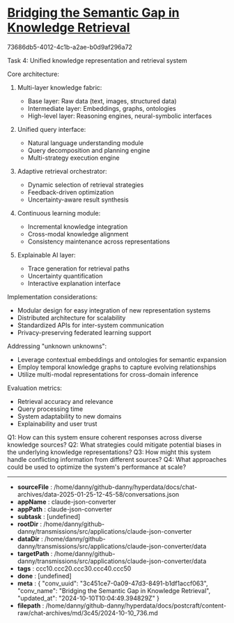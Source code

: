 # [Bridging the Semantic Gap in Knowledge Retrieval](https://claude.ai/chat/3c451ce7-0a09-47d3-8491-b1df1accf063)

73686db5-4012-4c1b-a2ae-b0d9af296a72

 Task 4: Unified knowledge representation and retrieval system

Core architecture:
1. Multi-layer knowledge fabric:
   - Base layer: Raw data (text, images, structured data)
   - Intermediate layer: Embeddings, graphs, ontologies
   - High-level layer: Reasoning engines, neural-symbolic interfaces

2. Unified query interface:
   - Natural language understanding module
   - Query decomposition and planning engine
   - Multi-strategy execution engine

3. Adaptive retrieval orchestrator:
   - Dynamic selection of retrieval strategies
   - Feedback-driven optimization
   - Uncertainty-aware result synthesis

4. Continuous learning module:
   - Incremental knowledge integration
   - Cross-modal knowledge alignment
   - Consistency maintenance across representations

5. Explainable AI layer:
   - Trace generation for retrieval paths
   - Uncertainty quantification
   - Interactive explanation interface

Implementation considerations:
- Modular design for easy integration of new representation systems
- Distributed architecture for scalability
- Standardized APIs for inter-system communication
- Privacy-preserving federated learning support

Addressing "unknown unknowns":
- Leverage contextual embeddings and ontologies for semantic expansion
- Employ temporal knowledge graphs to capture evolving relationships
- Utilize multi-modal representations for cross-domain inference

Evaluation metrics:
- Retrieval accuracy and relevance
- Query processing time
- System adaptability to new domains
- Explainability and user trust

Q1: How can this system ensure coherent responses across diverse knowledge sources?
Q2: What strategies could mitigate potential biases in the underlying knowledge representations?
Q3: How might this system handle conflicting information from different sources?
Q4: What approaches could be used to optimize the system's performance at scale?

---

* **sourceFile** : /home/danny/github-danny/hyperdata/docs/chat-archives/data-2025-01-25-12-45-58/conversations.json
* **appName** : claude-json-converter
* **appPath** : claude-json-converter
* **subtask** : [undefined]
* **rootDir** : /home/danny/github-danny/transmissions/src/applications/claude-json-converter
* **dataDir** : /home/danny/github-danny/transmissions/src/applications/claude-json-converter/data
* **targetPath** : /home/danny/github-danny/transmissions/src/applications/claude-json-converter/data
* **tags** : ccc10.ccc20.ccc30.ccc40.ccc50
* **done** : [undefined]
* **meta** : {
  "conv_uuid": "3c451ce7-0a09-47d3-8491-b1df1accf063",
  "conv_name": "Bridging the Semantic Gap in Knowledge Retrieval",
  "updated_at": "2024-10-10T10:04:49.394829Z"
}
* **filepath** : /home/danny/github-danny/hyperdata/docs/postcraft/content-raw/chat-archives/md/3c45/2024-10-10_736.md
